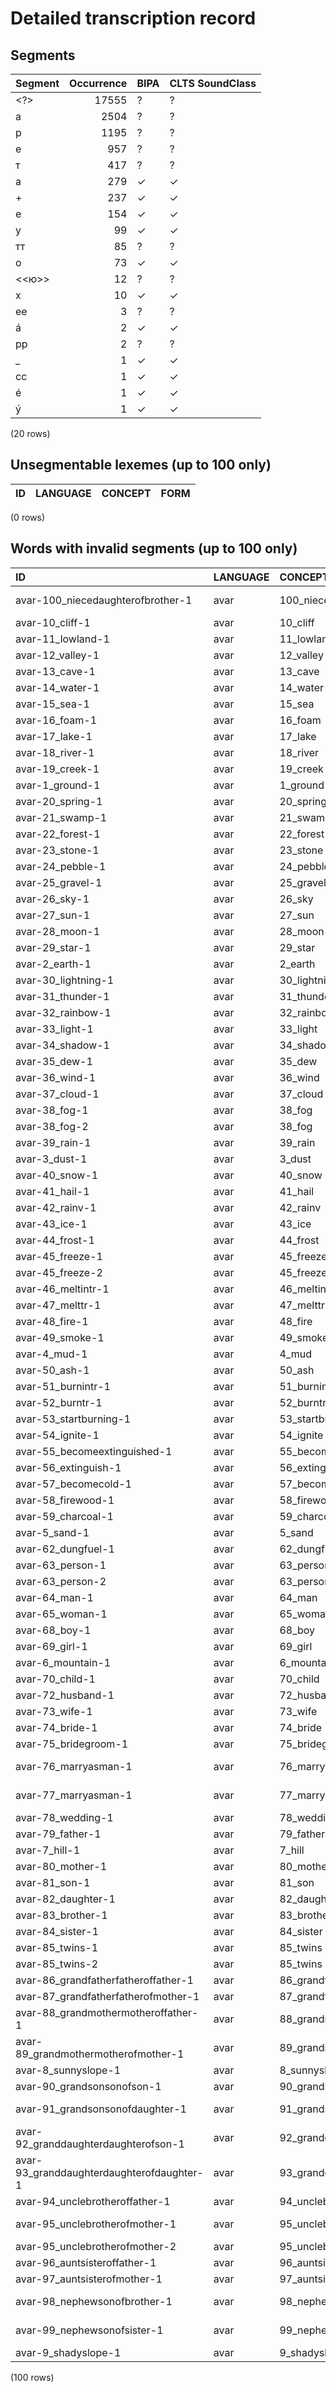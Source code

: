
# Detailed transcription record

## Segments

| Segment | Occurrence | BIPA | CLTS SoundClass |
|:----------|-------------:|:-------|:------------------|
| <?> | 17555 | ? | ? |
| а | 2504 | ? | ? |
| р | 1195 | ? | ? |
| е | 957 | ? | ? |
| т | 417 | ? | ? |
| a | 279 | ✓ | ✓ |
| + | 237 | ✓ | ✓ |
| e | 154 | ✓ | ✓ |
| y | 99 | ✓ | ✓ |
| тт | 85 | ? | ? |
| o | 73 | ✓ | ✓ |
| <<ю>> | 12 | ? | ? |
| x | 10 | ✓ | ✓ |
| ее | 3 | ? | ? |
| á | 2 | ✓ | ✓ |
| рр | 2 | ? | ? |
| _ | 1 | ✓ | ✓ |
| cc | 1 | ✓ | ✓ |
| é | 1 | ✓ | ✓ |
| ý | 1 | ✓ | ✓ |

(20 rows)



## Unsegmentable lexemes (up to 100 only)

| ID | LANGUAGE | CONCEPT | FORM |
|------|------------|-----------|--------|

(0 rows)



## Words with invalid segments (up to 100 only)

| ID | LANGUAGE | CONCEPT | FORM | SEGMENTS |
|:------------------------------------------|:-----------|:-----------------------------------|:---------------|:--------------------------------------------------------------------------------------------------------------------------------------------------------|
| avar-100_niecedaughterofbrother-1 | avar | 100_niecedaughterofbrother | ваццасул яс | <s> <?> </s> <s> а </s> <s> <?> </s> <s> а </s> <s> <?> </s> <s> <?> </s> <s> <?> </s> + <s> <?> </s> <s> <?> </s> |
| avar-10_cliff-1 | avar | 10_cliff | кьуру | <s> <?> </s> <s> <?> </s> <s> <?> </s> <s> р </s> <s> <?> </s> |
| avar-11_lowland-1 | avar | 11_lowland | авлахъ | <s> а </s> <s> <?> </s> <s> <?> </s> <s> а </s> <s> <?> </s> <s> <?> </s> |
| avar-12_valley-1 | avar | 12_valley | расaлъи | <s> р </s> <s> а </s> <s> <?> </s> a <s> <?> </s> <s> <?> </s> <s> <?> </s> |
| avar-13_cave-1 | avar | 13_cave | нохъо | <s> <?> </s> <s> <?> </s> <s> <?> </s> <s> <?> </s> <s> <?> </s> |
| avar-14_water-1 | avar | 14_water | лълъим | <s> <?> </s> <s> <?> </s> <s> <?> </s> <s> <?> </s> <s> <?> </s> <s> <?> </s> |
| avar-15_sea-1 | avar | 15_sea | ралъaд | <s> р </s> <s> а </s> <s> <?> </s> <s> <?> </s> a <s> <?> </s> |
| avar-16_foam-1 | avar | 16_foam | полоп | <s> <?> </s> <s> <?> </s> <s> <?> </s> <s> <?> </s> <s> <?> </s> |
| avar-17_lake-1 | avar | 17_lake | хӀор | <s> <?> </s> <s> <?> </s> <s> <?> </s> <s> р </s> |
| avar-18_river-1 | avar | 18_river | гӀор | <s> <?> </s> <s> <?> </s> <s> <?> </s> <s> р </s> |
| avar-19_creek-1 | avar | 19_creek | лъар | <s> <?> </s> <s> <?> </s> <s> а </s> <s> р </s> |
| avar-1_ground-1 | avar | 1_ground | ракь | <s> р </s> <s> а </s> <s> <?> </s> <s> <?> </s> |
| avar-20_spring-1 | avar | 20_spring | ицц | <s> <?> </s> <s> <?> </s> |
| avar-21_swamp-1 | avar | 21_swamp | хьуцӀцӀ | <s> <?> </s> <s> <?> </s> <s> <?> </s> <s> <?> </s> <s> <?> </s> <s> <?> </s> <s> <?> </s> |
| avar-22_forest-1 | avar | 22_forest | рохь | <s> р </s> <s> <?> </s> <s> <?> </s> <s> <?> </s> |
| avar-23_stone-1 | avar | 23_stone | гамaчӀ | <s> <?> </s> <s> а </s> <s> <?> </s> a <s> <?> </s> <s> <?> </s> |
| avar-24_pebble-1 | avar | 24_pebble | чӀимихx | <s> <?> </s> <s> <?> </s> <s> <?> </s> <s> <?> </s> <s> <?> </s> <s> <?> </s> x |
| avar-25_gravel-1 | avar | 25_gravel | чабaхx | <s> <?> </s> <s> а </s> <s> <?> </s> a <s> <?> </s> x |
| avar-26_sky-1 | avar | 26_sky | зоб | <s> <?> </s> <s> <?> </s> <s> <?> </s> |
| avar-27_sun-1 | avar | 27_sun | бакъ | <s> <?> </s> <s> а </s> <s> <?> </s> <s> <?> </s> |
| avar-28_moon-1 | avar | 28_moon | моцӀцӀ | <s> <?> </s> <s> <?> </s> <s> <?> </s> <s> <?> </s> <s> <?> </s> <s> <?> </s> |
| avar-29_star-1 | avar | 29_star | цӀцӀва | <s> <?> </s> <s> <?> </s> <s> <?> </s> <s> <?> </s> <s> <?> </s> <s> а </s> |
| avar-2_earth-1 | avar | 2_earth | ракь | <s> р </s> <s> а </s> <s> <?> </s> <s> <?> </s> |
| avar-30_lightning-1 | avar | 30_lightning | пири | <s> <?> </s> <s> <?> </s> <s> р </s> <s> <?> </s> |
| avar-31_thunder-1 | avar | 31_thunder | гъугъaди | <s> <?> </s> <s> <?> </s> <s> <?> </s> <s> <?> </s> <s> <?> </s> a <s> <?> </s> <s> <?> </s> |
| avar-32_rainbow-1 | avar | 32_rainbow | илбисбутӀ | <s> <?> </s> <s> <?> </s> <s> <?> </s> <s> <?> </s> <s> <?> </s> <s> <?> </s> <s> <?> </s> <s> т </s> <s> <?> </s> |
| avar-33_light-1 | avar | 33_light | кaнлъи | <s> <?> </s> a <s> <?> </s> <s> <?> </s> <s> <?> </s> <s> <?> </s> |
| avar-34_shadow-1 | avar | 34_shadow | гъарaлди | <s> <?> </s> <s> <?> </s> <s> а </s> <s> р </s> a <s> <?> </s> <s> <?> </s> <s> <?> </s> |
| avar-35_dew-1 | avar | 35_dew | щуб | <s> <?> </s> <s> <?> </s> <s> <?> </s> |
| avar-36_wind-1 | avar | 36_wind | гьури | <s> <?> </s> <s> <?> </s> <s> <?> </s> <s> р </s> <s> <?> </s> |
| avar-37_cloud-1 | avar | 37_cloud | накӀкӀ | <s> <?> </s> <s> а </s> <s> <?> </s> <s> <?> </s> <s> <?> </s> <s> <?> </s> |
| avar-38_fog-1 | avar | 38_fog | хьухь | <s> <?> </s> <s> <?> </s> <s> <?> </s> <s> <?> </s> <s> <?> </s> |
| avar-38_fog-2 | avar | 38_fog | гӀодoбнакӀкӀ | <s> <?> </s> <s> <?> </s> <s> <?> </s> <s> <?> </s> o <s> <?> </s> <s> <?> </s> <s> а </s> <s> <?> </s> <s> <?> </s> <s> <?> </s> <s> <?> </s> |
| avar-39_rain-1 | avar | 39_rain | цӀцӀад | <s> <?> </s> <s> <?> </s> <s> <?> </s> <s> <?> </s> <s> а </s> <s> <?> </s> |
| avar-3_dust-1 | avar | 3_dust | хӀур | <s> <?> </s> <s> <?> </s> <s> <?> </s> <s> р </s> |
| avar-40_snow-1 | avar | 40_snow | гӀазу | <s> <?> </s> <s> <?> </s> <s> а </s> <s> <?> </s> <s> <?> </s> |
| avar-41_hail-1 | avar | 41_hail | горo | <s> <?> </s> <s> <?> </s> <s> р </s> o |
| avar-42_rainv-1 | avar | 42_rainv | цӀцӀад базе | <s> <?> </s> <s> <?> </s> <s> <?> </s> <s> <?> </s> <s> а </s> <s> <?> </s> + <s> <?> </s> <s> а </s> <s> <?> </s> <s> е </s> |
| avar-43_ice-1 | avar | 43_ice | цӀцӀер | <s> <?> </s> <s> <?> </s> <s> <?> </s> <s> <?> </s> <s> е </s> <s> р </s> |
| avar-44_frost-1 | avar | 44_frost | савy | <s> <?> </s> <s> а </s> <s> <?> </s> y |
| avar-45_freeze-1 | avar | 45_freeze | гӀyнизе | <s> <?> </s> <s> <?> </s> y <s> <?> </s> <s> <?> </s> <s> <?> </s> <s> е </s> |
| avar-45_freeze-2 | avar | 45_freeze | цӀцӀорoзе | <s> <?> </s> <s> <?> </s> <s> <?> </s> <s> <?> </s> <s> <?> </s> <s> р </s> o <s> <?> </s> <s> е </s> |
| avar-46_meltintr-1 | avar | 46_meltintr | биъине | <s> <?> </s> <s> <?> </s> <s> <?> </s> <s> <?> </s> <s> <?> </s> <s> е </s> |
| avar-47_melttr-1 | avar | 47_melttr | бaкизе | <s> <?> </s> a <s> <?> </s> <s> <?> </s> <s> <?> </s> <s> е </s> |
| avar-48_fire-1 | avar | 48_fire | цӀа | <s> <?> </s> <s> <?> </s> <s> а </s> |
| avar-49_smoke-1 | avar | 49_smoke | кӀкӀуй | <s> <?> </s> <s> <?> </s> <s> <?> </s> <s> <?> </s> <s> <?> </s> <s> <?> </s> |
| avar-4_mud-1 | avar | 4_mud | хӀарщ | <s> <?> </s> <s> <?> </s> <s> а </s> <s> р </s> <s> <?> </s> |
| avar-50_ash-1 | avar | 50_ash | рохъо | <s> р </s> <s> <?> </s> <s> <?> </s> <s> <?> </s> <s> <?> </s> |
| avar-51_burnintr-1 | avar | 51_burnintr | бyхӀизе | <s> <?> </s> y <s> <?> </s> <s> <?> </s> <s> <?> </s> <s> <?> </s> <s> е </s> |
| avar-52_burntr-1 | avar | 52_burntr | бyхӀизе | <s> <?> </s> y <s> <?> </s> <s> <?> </s> <s> <?> </s> <s> <?> </s> <s> е </s> |
| avar-53_startburning-1 | avar | 53_startburning | лaгьизе | <s> <?> </s> a <s> <?> </s> <s> <?> </s> <s> <?> </s> <s> <?> </s> <s> е </s> |
| avar-54_ignite-1 | avar | 54_ignite | бaкизе | <s> <?> </s> a <s> <?> </s> <s> <?> </s> <s> <?> </s> <s> е </s> |
| avar-55_becomeextinguished-1 | avar | 55_becomeextinguished | ссвине | <s> <?> </s> <s> <?> </s> <s> <?> </s> <s> <?> </s> <s> е </s> |
| avar-56_extinguish-1 | avar | 56_extinguish | ссвинабизе | <s> <?> </s> <s> <?> </s> <s> <?> </s> <s> <?> </s> <s> а </s> <s> <?> </s> <s> <?> </s> <s> <?> </s> <s> е </s> |
| avar-57_becomecold-1 | avar | 57_becomecold | цӀцӀорoзе | <s> <?> </s> <s> <?> </s> <s> <?> </s> <s> <?> </s> <s> <?> </s> <s> р </s> o <s> <?> </s> <s> е </s> |
| avar-58_firewood-1 | avar | 58_firewood | цӀул | <s> <?> </s> <s> <?> </s> <s> <?> </s> <s> <?> </s> |
| avar-59_charcoal-1 | avar | 59_charcoal | тӀурччи | <s> т </s> <s> <?> </s> <s> <?> </s> <s> р </s> <s> <?> </s> <s> <?> </s> |
| avar-5_sand-1 | avar | 5_sand | сaли | <s> <?> </s> a <s> <?> </s> <s> <?> </s> |
| avar-62_dungfuel-1 | avar | 62_dungfuel | рак | <s> р </s> <s> а </s> <s> <?> </s> |
| avar-63_person-1 | avar | 63_person | гӀадaм | <s> <?> </s> <s> <?> </s> <s> а </s> <s> <?> </s> a <s> <?> </s> |
| avar-63_person-2 | avar | 63_person | инсан | <s> <?> </s> <s> <?> </s> <s> <?> </s> <s> а </s> <s> <?> </s> |
| avar-64_man-1 | avar | 64_man | чи | <s> <?> </s> <s> <?> </s> |
| avar-65_woman-1 | avar | 65_woman | чӀчӀужy | <s> <?> </s> <s> <?> </s> <s> <?> </s> <s> <?> </s> <s> <?> </s> <s> <?> </s> y |
| avar-68_boy-1 | avar | 68_boy | вас | <s> <?> </s> <s> а </s> <s> <?> </s> |
| avar-69_girl-1 | avar | 69_girl | яс | <s> <?> </s> <s> <?> </s> |
| avar-6_mountain-1 | avar | 6_mountain | мегӀeр | <s> <?> </s> <s> е </s> <s> <?> </s> <s> <?> </s> e <s> р </s> |
| avar-70_child-1 | avar | 70_child | лъимер | <s> <?> </s> <s> <?> </s> <s> <?> </s> <s> <?> </s> <s> е </s> <s> р </s> |
| avar-72_husband-1 | avar | 72_husband | рос | <s> р </s> <s> <?> </s> <s> <?> </s> |
| avar-73_wife-1 | avar | 73_wife | лълъади | <s> <?> </s> <s> <?> </s> <s> <?> </s> <s> <?> </s> <s> а </s> <s> <?> </s> <s> <?> </s> |
| avar-74_bride-1 | avar | 74_bride | бахӀарай | <s> <?> </s> <s> а </s> <s> <?> </s> <s> <?> </s> <s> а </s> <s> р </s> <s> а </s> <s> <?> </s> |
| avar-75_bridegroom-1 | avar | 75_bridegroom | бахӀарав | <s> <?> </s> <s> а </s> <s> <?> </s> <s> <?> </s> <s> а </s> <s> р </s> <s> а </s> <s> <?> </s> |
| avar-76_marryasman-1 | avar | 76_marryasman | лълъaди ячине | <s> <?> </s> <s> <?> </s> <s> <?> </s> <s> <?> </s> a <s> <?> </s> <s> <?> </s> + <s> <?> </s> <s> <?> </s> <s> <?> </s> <s> <?> </s> <s> е </s> |
| avar-77_marryasman-1 | avar | 77_marryasman | росасе ине | <s> р </s> <s> <?> </s> <s> <?> </s> <s> а </s> <s> <?> </s> <s> е </s> + <s> <?> </s> <s> <?> </s> <s> е </s> |
| avar-78_wedding-1 | avar | 78_wedding | бeртин | <s> <?> </s> e <s> р </s> <s> т </s> <s> <?> </s> <s> <?> </s> |
| avar-79_father-1 | avar | 79_father | эмен | <s> <?> </s> <s> <?> </s> <s> е </s> <s> <?> </s> |
| avar-7_hill-1 | avar | 7_hill | гохӀ | <s> <?> </s> <s> <?> </s> <s> <?> </s> <s> <?> </s> |
| avar-80_mother-1 | avar | 80_mother | эбел | <s> <?> </s> <s> <?> </s> <s> е </s> <s> <?> </s> |
| avar-81_son-1 | avar | 81_son | вас | <s> <?> </s> <s> а </s> <s> <?> </s> |
| avar-82_daughter-1 | avar | 82_daughter | яс | <s> <?> </s> <s> <?> </s> |
| avar-83_brother-1 | avar | 83_brother | вацц | <s> <?> </s> <s> а </s> <s> <?> </s> |
| avar-84_sister-1 | avar | 84_sister | яцц | <s> <?> </s> <s> <?> </s> |
| avar-85_twins-1 | avar | 85_twins | кӀигьарурал | <s> <?> </s> <s> <?> </s> <s> <?> </s> <s> <?> </s> <s> <?> </s> <s> а </s> <s> р </s> <s> <?> </s> <s> р </s> <s> а </s> <s> <?> </s> |
| avar-85_twins-2 | avar | 85_twins | кӀиндич | <s> <?> </s> <s> <?> </s> <s> <?> </s> <s> <?> </s> <s> <?> </s> <s> <?> </s> <s> <?> </s> |
| avar-86_grandfatherfatheroffather-1 | avar | 86_grandfatherfatheroffather | кӀyдада | <s> <?> </s> <s> <?> </s> y <s> <?> </s> <s> а </s> <s> <?> </s> <s> а </s> |
| avar-87_grandfatherfatherofmother-1 | avar | 87_grandfatherfatherofmother | кӀyдада | <s> <?> </s> <s> <?> </s> y <s> <?> </s> <s> а </s> <s> <?> </s> <s> а </s> |
| avar-88_grandmothermotheroffather-1 | avar | 88_grandmothermotheroffather | кӀодо | <s> <?> </s> <s> <?> </s> <s> <?> </s> <s> <?> </s> <s> <?> </s> |
| avar-89_grandmothermotherofmother-1 | avar | 89_grandmothermotherofmother | кӀодо | <s> <?> </s> <s> <?> </s> <s> <?> </s> <s> <?> </s> <s> <?> </s> |
| avar-8_sunnyslope-1 | avar | 8_sunnyslope | бакълъи | <s> <?> </s> <s> а </s> <s> <?> </s> <s> <?> </s> <s> <?> </s> <s> <?> </s> <s> <?> </s> |
| avar-90_grandsonsonofson-1 | avar | 90_grandsonsonofson | васасул вас | <s> <?> </s> <s> а </s> <s> <?> </s> <s> а </s> <s> <?> </s> <s> <?> </s> <s> <?> </s> + <s> <?> </s> <s> а </s> <s> <?> </s> |
| avar-91_grandsonsonofdaughter-1 | avar | 91_grandsonsonofdaughter | ясалъул вас | <s> <?> </s> <s> <?> </s> <s> а </s> <s> <?> </s> <s> <?> </s> <s> <?> </s> <s> <?> </s> + <s> <?> </s> <s> а </s> <s> <?> </s> |
| avar-92_granddaughterdaughterofson-1 | avar | 92_granddaughterdaughterofson | васасул яс | <s> <?> </s> <s> а </s> <s> <?> </s> <s> а </s> <s> <?> </s> <s> <?> </s> <s> <?> </s> + <s> <?> </s> <s> <?> </s> |
| avar-93_granddaughterdaughterofdaughter-1 | avar | 93_granddaughterdaughterofdaughter | ясалъул яс | <s> <?> </s> <s> <?> </s> <s> а </s> <s> <?> </s> <s> <?> </s> <s> <?> </s> <s> <?> </s> + <s> <?> </s> <s> <?> </s> |
| avar-94_unclebrotheroffather-1 | avar | 94_unclebrotheroffather | имгӀал | <s> <?> </s> <s> <?> </s> <s> <?> </s> <s> <?> </s> <s> а </s> <s> <?> </s> |
| avar-95_unclebrotherofmother-1 | avar | 95_unclebrotherofmother | эбелалъул вацц | <s> <?> </s> <s> <?> </s> <s> е </s> <s> <?> </s> <s> а </s> <s> <?> </s> <s> <?> </s> <s> <?> </s> <s> <?> </s> + <s> <?> </s> <s> а </s> <s> <?> </s> |
| avar-95_unclebrotherofmother-2 | avar | 95_unclebrotherofmother | имгӀал | <s> <?> </s> <s> <?> </s> <s> <?> </s> <s> <?> </s> <s> а </s> <s> <?> </s> |
| avar-96_auntsisteroffather-1 | avar | 96_auntsisteroffather | ункъaчо | <s> <?> </s> <s> <?> </s> <s> <?> </s> <s> <?> </s> a <s> <?> </s> <s> <?> </s> |
| avar-97_auntsisterofmother-1 | avar | 97_auntsisterofmother | ункъaчо | <s> <?> </s> <s> <?> </s> <s> <?> </s> <s> <?> </s> a <s> <?> </s> <s> <?> </s> |
| avar-98_nephewsonofbrother-1 | avar | 98_nephewsonofbrother | ваццасул вас | <s> <?> </s> <s> а </s> <s> <?> </s> <s> а </s> <s> <?> </s> <s> <?> </s> <s> <?> </s> + <s> <?> </s> <s> а </s> <s> <?> </s> |
| avar-99_nephewsonofsister-1 | avar | 99_nephewsonofsister | яццалъул вас | <s> <?> </s> <s> <?> </s> <s> а </s> <s> <?> </s> <s> <?> </s> <s> <?> </s> <s> <?> </s> + <s> <?> </s> <s> а </s> <s> <?> </s> |
| avar-9_shadyslope-1 | avar | 9_shadyslope | хьонлъи | <s> <?> </s> <s> <?> </s> <s> <?> </s> <s> <?> </s> <s> <?> </s> <s> <?> </s> <s> <?> </s> |

(100 rows)


